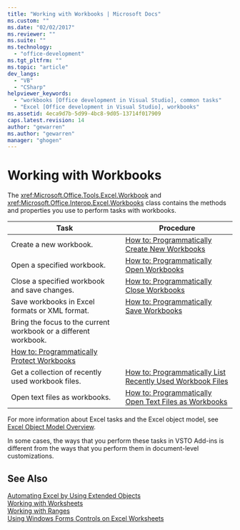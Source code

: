 ```yaml
---
title: "Working with Workbooks | Microsoft Docs"
ms.custom: ""
ms.date: "02/02/2017"
ms.reviewer: ""
ms.suite: ""
ms.technology: 
  - "office-development"
ms.tgt_pltfrm: ""
ms.topic: "article"
dev_langs: 
  - "VB"
  - "CSharp"
helpviewer_keywords: 
  - "workbooks [Office development in Visual Studio], common tasks"
  - "Excel [Office development in Visual Studio], workbooks"
ms.assetid: 4eca9d7b-5d99-4bc8-9d05-13714f017909
caps.latest.revision: 14
author: "gewarren"
ms.author: "gewarren"
manager: "ghogen"
---
```

# Working with Workbooks
  The <xref:Microsoft.Office.Tools.Excel.Workbook> and <xref:Microsoft.Office.Interop.Excel.Workbooks> class contains the methods and properties you use to perform tasks with workbooks.  
  
|Task|Procedure|  
|----------|---------------|  
|Create a new workbook.|[How to: Programmatically Create New Workbooks](../vsto/how-to-programmatically-create-new-workbooks.md)|  
|Open a specified workbook.|[How to: Programmatically Open Workbooks](../vsto/how-to-programmatically-open-workbooks.md)|  
|Close a specified workbook and save changes.|[How to: Programmatically Close Workbooks](../vsto/how-to-programmatically-close-workbooks.md)|  
|Save workbooks in Excel formats or XML format.|[How to: Programmatically Save Workbooks](../vsto/how-to-programmatically-save-workbooks.md)|  
|Bring the focus to the current workbook or a different workbook.|  
|[How to: Programmatically Protect Workbooks](../vsto/how-to-programmatically-protect-workbooks.md)|  
|Get a collection of recently used workbook files.|[How to: Programmatically List Recently Used Workbook Files](../vsto/how-to-programmatically-list-recently-used-workbook-files.md)|  
|Open text files as workbooks.|[How to: Programmatically Open Text Files as Workbooks](../vsto/how-to-programmatically-open-text-files-as-workbooks.md)|  
  
 For more information about Excel tasks and the Excel object model, see [Excel Object Model Overview](../vsto/excel-object-model-overview.md).  
  
 In some cases, the ways that you perform these tasks in VSTO Add-ins is different from the ways that you perform them in document-level customizations.  
  
## See Also  
 [Automating Excel by Using Extended Objects](../vsto/automating-excel-by-using-extended-objects.md)   
 [Working with Worksheets](../vsto/working-with-worksheets.md)   
 [Working with Ranges](../vsto/working-with-ranges.md)   
 [Using Windows Forms Controls on Excel Worksheets](../vsto/using-windows-forms-controls-on-excel-worksheets.md)  
  
  
